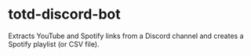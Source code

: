 # totd-discord-bot
Extracts YouTube and Spotify links from a Discord channel and creates a Spotify playlist (or CSV file).
